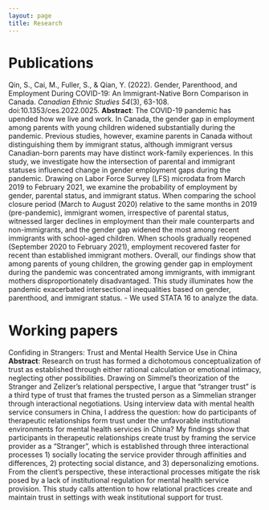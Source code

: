 ```yaml
---
layout: page
title: Research
---
```

# Publications
Qin, S., Cai, M., Fuller, S., & Qian, Y. (2022). Gender, Parenthood, and Employment During COVID-19: An Immigrant-Native Born Comparison in Canada. _Canadian Ethnic Studies 54_(3), 63-108. doi:10.1353/ces.2022.0025.
**Abstract**: The COVID-19 pandemic has upended how we live and work. In Canada, the gender gap in employment among parents with young children widened substantially during the pandemic. Previous studies, however, examine parents in Canada without distinguishing them by immigrant status, although immigrant versus Canadian-born parents may have distinct work-family experiences. In this study, we investigate how the intersection of parental and immigrant statuses influenced change in gender employment gaps during the pandemic. Drawing on Labor Force Survey (LFS) microdata from March 2019 to February 2021, we examine the probability of employment by gender, parental status, and immigrant status. When comparing the school closure period (March to August 2020) relative to the same months in 2019 (pre-pandemic), immigrant women, irrespective of parental status, witnessed larger declines in employment than their male counterparts and non-immigrants, and the gender gap widened the most among recent immigrants with school-aged children. When schools gradually reopened (September 2020 to February 2021), employment recovered faster for recent than established immigrant mothers. Overall, our findings show that among parents of young children, the growing gender gap in employment during the pandemic was concentrated among immigrants, with immigrant mothers disproportionately disadvantaged. This study illuminates how the pandemic exacerbated intersectional inequalities based on gender, parenthood, and immigrant status.
      - We used STATA 16 to analyze the data. 
      

# Working papers
Confiding in Strangers: Trust and Mental Health Service Use in China
**Abstract**: Research on trust has formed a dichotomous conceptualization of trust as established through either rational calculation or emotional intimacy, neglecting other possibilities. Drawing on Simmel’s theorization of the Stranger and Zelizer’s relational perspective, I argue that “stranger trust” is a third type of trust that frames the trusted person as a Simmelian stranger through interactional negotiations. Using interview data with mental health service consumers in China, I address the question: how do participants of therapeutic relationships form trust under the unfavorable institutional environments for mental health services in China? My findings show that participants in therapeutic relationships create trust by framing the service provider as a “Stranger”, which is established through three interactional processes 1) socially locating the service provider through affinities and differences, 2) protecting social distance, and 3) depersonalizing emotions. From the client’s perspective, these interactional processes mitigate the risk posed by a lack of institutional regulation for mental health service provision. This study calls attention to how relational practices create and maintain trust in settings with weak institutional support for trust.

